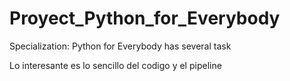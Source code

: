 # Proyect_Python_for_Everybody
Specialization: Python for Everybody has several task 


Lo interesante es lo sencillo del codigo y el pipeline